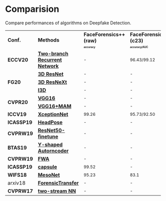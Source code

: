 # Comparision
Compare performances of algorithms on Deepfake Detection.

<!-- #### Contents
- [Deepfake Detection]() -->

<table class="center">
   </font>
<font size="1" face="Courier New" >
    <tr>
        <td rowspan="2";><b>Conf.<b></td>
        <td rowspan="2"><b>Methods<b></td>
        <td><b>FaceForensics++ (raw)<b></td>
        <td><b>FaceForensics++ (c23)<b></td>
        <td><b>FaceForensics++ (c40)<b></td>
        <td><b>UADFV<b></td>
        <td><b>DeepfakeTIMIT-LQ<b></td>
        <td><b>DeepfakeTIMIT-HQ<b></td>
        <td><b>FaceForensic<b></td>
        <td><b>DFFD<b></td>
        <td><b>celeb-DF<b></td>
        <td><b>DFDC<b></td>
    </tr>
    <tr>
        <td><font size="1"> <b><sup>accuracy<sup><b></td>
        <td><font size="1"> <b><sup>accuracy/AUC<sup><b></td>
        <td><font size="1"> <b><sup>accuracy/AUC<sup><b></td>
        <td><font size="1"> <b><sup>AUC<sup><b></td>
        <td><font size="1"> <b><sup>AUC<sup><b></td>
        <td><font size="1"> <b><sup>AUC<sup><b></td>
        <td><font size="1"> <b><sup>accuracy<sup><b></td>
        <td><font size="1"> <b><sup>AUC/EER<sup><b></td>
        <td><font size="1"> <b><sup>AUC/EER<sup><b></td>
        <td><font size="1"> <b><sup>AUC/EER<sup><b></td>
    </tr>
    <tr>
        <td><b>ECCV20<b></td>
        <td><b><a href="https://arxiv.org/pdf/2008.03412.pdf">Two-branch Recurrent Network</a><b></td>
        <td><sub>-<sub></td>
        <td><sub>96.43/99.12<sub></td>
        <td><sub>86.34/91.10<sub></td>
        <td><sub>-<sub></td>
        <td><sub>-<sub></td>
        <td><sub>-<sub></td>
        <td><sub>-<sub></td>
        <td><sub>-<sub></td>
        <td><sub>-<sub></td>
        <td><sub>-<sub></td>
    </tr>
    <tr>
        <td rowspan="3"><b>FG20<b></td>
        <td><b><a href="https://hal.inria.fr/hal-02862476/document">3D ResNet</a><b></td>
        <td><sub>-<sub></td>
        <td><sub>-<sub></td>
        <td><sub>83.86<sub></td>
        <td><sub>-<sub></td>
        <td><sub>-<sub></td>
        <td><sub>-<sub></td>
        <td><sub>-<sub></td>
        <td><sub>-<sub></td>
        <td><sub>-<sub></td>
        <td><sub>-<sub></td>
    </tr>
    <tr>
        <td><b><a href="https://hal.inria.fr/hal-02862476/document">3D ResNeXt</a><b></td>
        <td><sub>-<sub></td>
        <td><sub>-<sub></td>
        <td><sub>85.14<sub></td>
        <td><sub>-<sub></td>
        <td><sub>-<sub></td>
        <td><sub>-<sub></td>
        <td><sub>-<sub></td>
        <td><sub>-<sub></td>
        <td><sub>-<sub></td>
        <td><sub>-<sub></td>
    </tr>
    <tr>
        <td><b><a href="https://hal.inria.fr/hal-02862476/document">I3D</a><b></td>
        <td><sub>-<sub></td>
        <td><sub>-<sub></td>
        <td><sub>87.43<sub></td>
        <td><sub>-<sub></td>
        <td><sub>-<sub></td>
        <td><sub>-<sub></td>
        <td><sub>-<sub></td>
        <td><sub>-<sub></td>
        <td><sub>-<sub></td>
        <td><sub>-<sub></td>
    </tr>
    <tr>
        <td rowspan = "2"><b>CVPR20<b></td>
        <td><b><a href="https://arxiv.org/pdf/1910.01717.pdf">VGG16</a><b></td>
        <td><sub>-<sub></td>
        <td><sub>-<sub></td>
        <td><sub>-<sub></td>
        <td><sub>-<sub></td>
        <td><sub>-<sub></td>
        <td><sub>-<sub></td>
        <td><sub>-<sub></td>
        <td><sub>96.95/8.43<sub></td>
        <td><sub>-<sub></td>
        <td><sub>-<sub></td>
    </tr>
    <tr>
        <td><b><a href="https://arxiv.org/pdf/1910.01717.pdf">VGG16+MAM</a><b></td>
        <td><sub>-<sub></td>
        <td><sub>-<sub></td>
        <td><sub>-<sub></td>
        <td><sub>-<sub></td>
        <td><sub>-<sub></td>
        <td><sub>-<sub></td>
        <td><sub>-<sub></td>
        <td><sub>99.67/2.66<sub></td>
        <td><sub>-<sub></td>
        <td><sub>-<sub></td>
    </tr>
    <tr>
        <td><b>ICCV19<b></td>
        <td><b><a href="https://openaccess.thecvf.com/content_ICCV_2019/papers/Rossler_FaceForensics_Learning_to_Detect_Manipulated_Facial_Images_ICCV_2019_paper.pdf">XceptionNet</a><b></td>
        <td><sub>99.26<sub></td>
        <td><sub>95.73/92.50<sub></td>
        <td><sub>81.00/86.75<sub></td>
        <td><sub>96.8<sub></td>
        <td><sub>-<sub></td>
        <td><sub>-<sub></td>
        <td><sub>-<sub></td>
        <td><sub>99.61/2.88<sub></td>
        <td><sub>83.60/28.55<sub></td>
        <td><sub>91.17/17.55<sub></td>
    </tr>
    <tr>
        <td><b>ICASSP19<b></td>
        <td><b><a href="https://sci-hub.st/https://ieeexplore.ieee.org/abstract/document/8683164">HeadPose</a><b></td>
        <td><sub>-<sub></td>
        <td><sub>-<sub></td>
        <td><sub>-<sub></td>
        <td><sub>89<sub></td>
        <td><sub>-<sub></td>
        <td><sub>-<sub></td>
        <td><sub>-<sub></td>
        <td><sub>-<sub></td>
        <td><sub>-<sub></td>
        <td><sub>-<sub></td>
    </tr>
    <tr>
        <td><b>CVPRW19<b></td>
        <td><b><a href="https://openaccess.thecvf.com/content_CVPRW_2019/papers/Media%20Forensics/Li_Exposing_DeepFake_Videos_By_Detecting_Face_Warping_Artifacts_CVPRW_2019_paper.pdf">ResNet50-finetune</a><b></td>
        <td><sub>-<sub></td>
        <td><sub>-<sub></td>
        <td><sub>-<sub></td>
        <td><sub>97.4<sub></td>
        <td><sub>99.9<sub></td>
        <td><sub>93.2<sub></td>
        <td><sub>-<sub></td>
        <td><sub>-<sub></td>
        <td><sub>-<sub></td>
        <td><sub>-<sub></td>
    </tr>
    <tr>
        <td><b>BTAS19<b></td>
        <td><b><a href="https://arxiv.org/pdf/1906.06876.pdf">Y-shaped Autorncoder</a><b></td>
        <td><sub>-<sub></td>
        <td><sub>-<sub></td>
        <td><sub>-<sub></td>
        <td><sub>-<sub></td>
        <td><sub>-<sub></td>
        <td><sub>-<sub></td>
        <td><sub>92.77<sub></td>
        <td><sub>-<sub></td>
        <td><sub>-<sub></td>
        <td><sub>-<sub></td>
    </tr>
    <tr>
        <td><b>CVPRW19<b></td>
        <td><b><a href="https://openaccess.thecvf.com/content_CVPRW_2019/papers/Media%20Forensics/Li_Exposing_DeepFake_Videos_By_Detecting_Face_Warping_Artifacts_CVPRW_2019_paper.pdf">FWA</a><b></td>
        <td><sub>-<sub></td>
        <td><sub>-<sub></td>
        <td><sub>-<sub></td>
        <td><sub>97.4<sub></td>
        <td><sub>-<sub></td>
        <td><sub>-<sub></td>
        <td><sub>-<sub></td>
        <td><sub>-<sub></td>
        <td><sub>-<sub></td>
        <td><sub>-<sub></td>
    </tr>
    <tr>
        <td><b>ICASSP19<b></td>
        <td><b><a href="https://arxiv.org/pdf/1910.12467.pdf">capsule</a><b></td>
        <td><sub>99.52<sub></td>
        <td><sub>-<sub></td>
        <td><sub>-<sub></td>
        <td><sub>99.9<sub></td>
        <td><sub>-<sub></td>
        <td><sub>-<sub></td>
        <td><sub>-<sub></td>
        <td><sub>-<sub></td>
        <td><sub>82.46/24.29<sub></td>
        <td><sub>87.45/21.39<sub></td>
    </tr>
    <tr>
        <td><b>WIFS18<b></td>
        <td><b><a href="https://sci-hub.st/https://ieeexplore.ieee.org/abstract/document/8630761">MesoNet</a><b></td>
        <td><sub>95.23<sub></td>
        <td><sub>83.1<sub></td>
        <td><sub>70.47<sub></td>
        <td><sub>84.3<sub></td>
        <td><sub>87.8<sub></td>
        <td><sub>68.4<sub></td>
        <td><sub>93.4<sub></td>
        <td><sub>-<sub></td>
        <td><sub>-<sub></td>
        <td><sub>-<sub></td>
    </tr>
    <tr>
        <td>arxiv18</td>
        <td><b><a href="https://arxiv.org/pdf/1812.02510.pdf">ForensicTransfer</a><b></td>
        <td><sub>-<sub></td>
        <td><sub>-<sub></td>
        <td><sub>-<sub></td>
        <td><sub>-<sub></td>
        <td><sub>-<sub></td>
        <td><sub>-<sub></td>
        <td><sub>92.6<sub></td>
        <td><sub>-<sub></td>
        <td><sub>-<sub></td>
        <td><sub>-<sub></td>
    </tr>
    <tr>
        <td><b>CVPRW17<b></td>
        <td><b><a href="https://openaccess.thecvf.com/content_cvpr_2017_workshops/w28/papers/Davis_Two-Stream_Neural_Networks_CVPR_2017_paper.pdf">two-stream NN</a><b></td>
        <td><sub>-<sub></td>
        <td><sub>-<sub></td>
        <td><sub>-<sub></td>
        <td><sub>85.1<sub></td>
        <td><sub>83.5<sub></td>
        <td><sub>73.5<sub></td>
        <td><sub>-<sub></td>
        <td><sub>-<sub></td>
        <td><sub>-<sub></td>
        <td><sub>-<sub></td>
    </tr>
</table>
